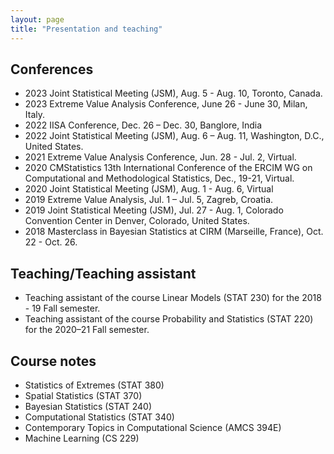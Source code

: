 ```yaml
---
layout: page
title: "Presentation and teaching"
---
```


## Conferences
- 2023 Joint Statistical Meeting (JSM), Aug. 5 - Aug. 10,  Toronto, Canada.
- 2023 Extreme Value Analysis Conference, June 26 - June 30, Milan, Italy.
- 2022 IISA Conference, Dec. 26 – Dec. 30, Banglore, India
- 2022 Joint Statistical Meeting (JSM), Aug. 6 – Aug. 11,  Washington, D.C., United States. 
- 2021 Extreme Value Analysis Conference, Jun. 28 - Jul. 2, Virtual.
- 2020 CMStatistics 13th International Conference of the ERCIM WG on Computational and
Methodological Statistics, Dec., 19-21, Virtual.
- 2020 Joint Statistical Meeting (JSM), Aug. 1 - Aug. 6, Virtual
- 2019 Extreme Value Analysis, Jul. 1 – Jul. 5, Zagreb, Croatia.
- 2019 Joint Statistical Meeting (JSM), Jul. 27 - Aug. 1, Colorado Convention
Center in Denver, Colorado, United States.
- 2018 Masterclass in Bayesian Statistics at CIRM (Marseille, France), Oct. 22 - Oct. 26.

## Teaching/Teaching assistant
- Teaching assistant of the course Linear Models (STAT 230) for the 2018 - 19 Fall semester.
- Teaching assistant of the course Probability and Statistics (STAT 220) for the
2020–21 Fall semester. 

## Course notes 
- Statistics of Extremes (STAT 380)
- Spatial Statistics (STAT 370)
- Bayesian Statistics (STAT 240)
- Computational Statistics (STAT 340)
- Contemporary Topics in Computational Science (AMCS 394E)
- Machine Learning (CS 229) 
